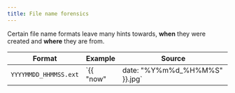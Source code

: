 ```yaml
---
title: File name forensics
---
```


Certain file name formats leave many hints towards, **when** they were created and **where** they are from.

| Format                | Example                                   | Source              |
| --------------------- | ----------------------------------------- | ------------------- |
| `YYYYMMDD_HHMMSS.ext` | `{{ "now" | date: "%Y%m%d_%H%M%S" }}.jpg` | Twitter for Android |